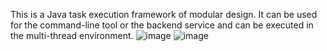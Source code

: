 This is a Java task execution framework of modular design. It can be used for the command-line tool or the backend service and can be executed in the multi-thread environment.
![image](https://user-images.githubusercontent.com/73499442/130366165-61a7e88f-1e31-401d-b120-825c8a3940fb.png)
![image](https://user-images.githubusercontent.com/73499442/130366177-3393dc50-cda4-426c-8a75-f413cb85437b.png)
